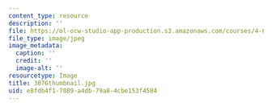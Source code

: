 ```yaml
---
content_type: resource
description: ''
file: https://ol-ocw-studio-app-production.s3.amazonaws.com/courses/4-614-religious-architecture-and-islamic-cultures-fall-2002/e8fdb4f17089a4db79a84cbe153f4584_3076thumbnail.jpg
file_type: image/jpeg
image_metadata:
  caption: ''
  credit: ''
  image-alt: ''
resourcetype: Image
title: 3076thumbnail.jpg
uid: e8fdb4f1-7089-a4db-79a8-4cbe153f4584
---
```

